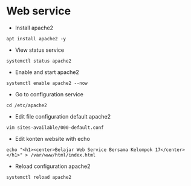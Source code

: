 # Web service
* Install apache2
``````
apt install apache2 -y
``````
* View status service
``````
systemctl status apache2
``````

* Enable and start apache2
``````
systemctl enable apache2 --now
``````
* Go to configuration service
``````
cd /etc/apache2
``````
* Edit file configuration default apache2
``````
vim sites-available/000-default.conf
``````
* Edit konten website with echo
``````
echo "<h1><center>Belajar Web Service Bersama Kelompok 17</center></h1>" > /var/www/html/index.html
``````
* Reload configuration apache2
``````
systemctl reload apache2
``````
